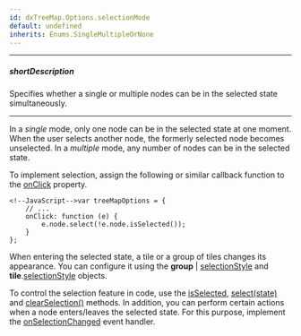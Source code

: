 ```yaml
---
id: dxTreeMap.Options.selectionMode
default: undefined
inherits: Enums.SingleMultipleOrNone
---
```

---
##### shortDescription
Specifies whether a single or multiple nodes can be in the selected state simultaneously.

---
In a *single* mode, only one node can be in the selected state at one moment. When the user selects another node, the formerly selected node becomes unselected. In a *multiple* mode, any number of nodes can be in the selected state.

To implement selection, assign the following or similar callback function to the [onClick](/api-reference/10%20UI%20Components/dxTreeMap/1%20Configuration/onClick.md '/Documentation/ApiReference/UI_Components/dxTreeMap/Configuration/#onClick') property.

    <!--JavaScript-->var treeMapOptions = {
        // ...
        onClick: function (e) {
            e.node.select(!e.node.isSelected());
        }    
    };
    
When entering the selected state, a tile or a group of tiles changes its appearance. You can configure it using the **group**  | [selectionStyle](/api-reference/10%20UI%20Components/dxTreeMap/1%20Configuration/group/selectionStyle '/Documentation/ApiReference/UI_Components/dxTreeMap/Configuration/group/selectionStyle/') and **tile**.[selectionStyle](/api-reference/10%20UI%20Components/dxTreeMap/1%20Configuration/tile/selectionStyle '/Documentation/ApiReference/UI_Components/dxTreeMap/Configuration/tile/selectionStyle/') objects.

To control the selection feature in code, use the [isSelected](/api-reference/10%20UI%20Components/dxTreeMap/6%20Node/3%20Methods/isSelected().md '/Documentation/ApiReference/UI_Components/dxTreeMap/Node/Methods/#isSelected'), [select(state)](/api-reference/10%20UI%20Components/dxTreeMap/6%20Node/3%20Methods/select(state).md '/Documentation/ApiReference/UI_Components/dxTreeMap/Node/Methods/#selectstate') and [clearSelection()](/api-reference/10%20UI%20Components/dxTreeMap/3%20Methods/clearSelection().md '/Documentation/ApiReference/UI_Components/dxTreeMap/Methods/#clearSelection') methods. In addition, you can perform certain actions when a node enters/leaves the selected state. For this purpose, implement the [onSelectionChanged](/api-reference/10%20UI%20Components/dxTreeMap/1%20Configuration/onSelectionChanged.md '/Documentation/ApiReference/UI_Components/dxTreeMap/Configuration/#onSelectionChanged') event handler. 
